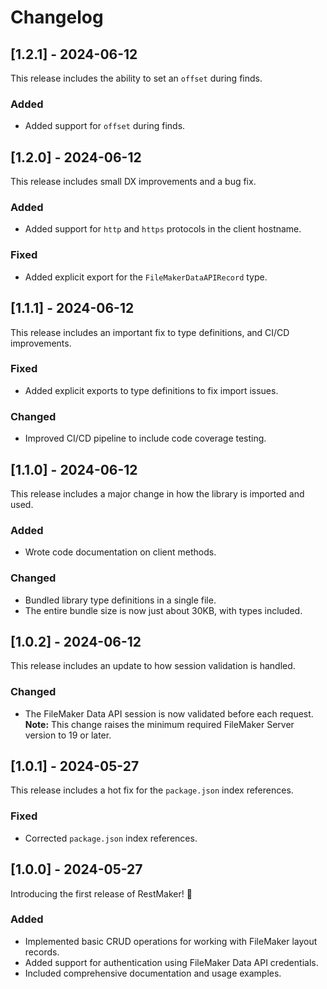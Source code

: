 # Changelog

## [1.2.1] - 2024-06-12

This release includes the ability to set an `offset` during finds.

### Added

- Added support for `offset` during finds.

## [1.2.0] - 2024-06-12

This release includes small DX improvements and a bug fix.

### Added

- Added support for `http` and `https` protocols in the client hostname.

### Fixed

- Added explicit export for the `FileMakerDataAPIRecord` type.

## [1.1.1] - 2024-06-12

This release includes an important fix to type definitions, and CI/CD improvements.

### Fixed

- Added explicit exports to type definitions to fix import issues.

### Changed

- Improved CI/CD pipeline to include code coverage testing.

## [1.1.0] - 2024-06-12

This release includes a major change in how the library is imported and used.

### Added

- Wrote code documentation on client methods.

### Changed

- Bundled library type definitions in a single file.
- The entire bundle size is now just about 30KB, with types included.

## [1.0.2] - 2024-06-12

This release includes an update to how session validation is handled.

### Changed

- The FileMaker Data API session is now validated before each request. **Note:** This change raises the minimum required FileMaker Server version to 19 or later.

## [1.0.1] - 2024-05-27

This release includes a hot fix for the `package.json` index references.

### Fixed

- Corrected `package.json` index references.

## [1.0.0] - 2024-05-27

Introducing the first release of RestMaker! 🎉

### Added

- Implemented basic CRUD operations for working with FileMaker layout records.
- Added support for authentication using FileMaker Data API credentials.
- Included comprehensive documentation and usage examples.
